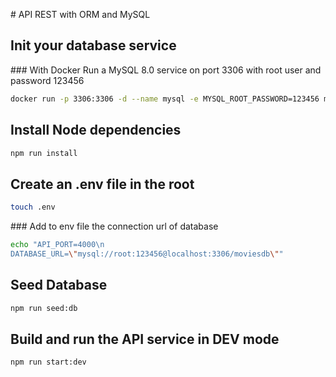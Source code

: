 # API REST with ORM and MySQL

## Init your database service

### With Docker
Run a MySQL 8.0 service on port 3306 with root user and password 123456

```sh
docker run -p 3306:3306 -d --name mysql -e MYSQL_ROOT_PASSWORD=123456 mysql:8.0
```

## Install Node dependencies

```sh
npm run install
```

## Create an .env file in the root

```sh
touch .env
```

### Add to env file the connection url of database

```sh
echo "API_PORT=4000\n
DATABASE_URL=\"mysql://root:123456@localhost:3306/moviesdb\""
```

## Seed Database

```sh
npm run seed:db
```

## Build and run the API service in DEV mode

```sh
npm run start:dev
```
